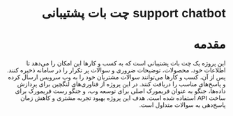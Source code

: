 <head>
  <link href="https://fonts.googleapis.com/css2?family=Vazirmatn:wght@300;400;500;700&display=swap" rel="stylesheet">
</head>

<body dir="rtl" style="font-family: 'Vazirmatn', sans-serif;">

# support chatbot چت بات پشتیبانی

# مقدمه
این پروژه یک چت بات پشتیبانی است که به کسب و کارها این امکان را می‌دهد تا اطلاعات خود، محصولات، توضیحات ضروری و سوالات پر تکرار را در سامانه ذخیره کنند. پس از آن، کسب و کارها می‌توانند سوالات مشتریان خود را به وب سرویس ارسال کرده و پاسخ‌های مناسب را دریافت کنند. در این پروژه از فناوری‌های لنگچین برای پردازش داده‌ها، جنگو به عنوان فریمورک اصلی برای توسعه وب، و جنگو رست فریمورک برای ساخت API استفاده شده است. هدف این پروژه بهبود تجربه مشتری و کاهش زمان پاسخ‌دهی به سوالات متداول است.

</body>